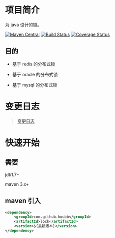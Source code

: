 # 项目简介

为 java 设计的锁。

[![Maven Central](https://maven-badges.herokuapp.com/maven-central/com.github.houbb/lock/badge.svg)](http://mvnrepository.com/artifact/com.github.houbb/lock)
[![Build Status](https://www.travis-ci.org/houbb/lock.svg?branch=master)](https://www.travis-ci.org/houbb/lock?branch=master)
[![Coverage Status](https://coveralls.io/repos/github/houbb/lock/badge.svg?branch=master)](https://coveralls.io/github/houbb/lock?branch=master)

## 目的

- 基于 redis 的分布式锁

- 基于 oracle 的分布式锁

- 基于 mysql 的分布式锁

# 变更日志

> [变更日志](doc/CHANGELOG.md)

# 快速开始 

## 需要 

jdk1.7+

maven 3.x+

## maven 引入 

```xml
<dependency>
    <groupId>com.github.houbb</groupId>
    <artifactId>lock</artifactId>
    <version>${最新版本}</version>
</dependency>
```